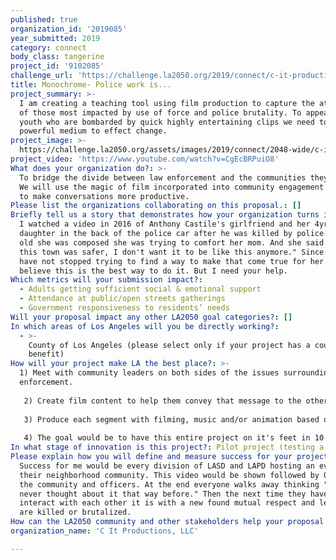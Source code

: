 ```yaml
---
published: true
organization_id: '2019085'
year_submitted: 2019
category: connect
body_class: tangerine
project_id: '9102085'
challenge_url: 'https://challenge.la2050.org/2019/connect/c-it-productions-llc/'
title: Monochrome- Police work is...
project_summary: >-
  I am creating a teaching tool using film production to capture the attention
  of those most impacted by use of force and police brutality. To appeal to our
  youth who are bombarded by quick highly entertaining clips we need to use this
  powerful medium to effect change.
project_image: >-
  https://challenge.la2050.org/assets/images/2019/connect/2048-wide/c-it-productions-llc.jpg
project_video: 'https://www.youtube.com/watch?v=CgEcBRPuiO8'
What does your organization do?: >-
  To bridge the divide between law enforcement and the communities they serve.
  We will use the magic of film incorporated into community engagement meetings
  to make conversations more productive.
Please list the organizations collaborating on this proposal.: []
Briefly tell us a story that demonstrates how your organization turns inspiration into impact.: >-
  I watched a video in 2016 of Anthony Castile's girlfriend and her 4yr old
  daughter in the back of the police car after he was killed by police. At 4yrs
  old she was composed she was trying to comfort her mom. And she said "I wish
  this town was safer, I don't want it to be like this anymore." Since then I
  have not stopped trying to find a way to make that come true for her. I truly
  believe this is the best way to do it. But I need your help.
Which metrics will your submission impact?:
  - Adults getting sufficient social & emotional support
  - Attendance at public/open streets gatherings
  - Government responsiveness to residents’ needs
Will your proposal impact any other LA2050 goal categories?: []
In which areas of Los Angeles will you be directly working?:
  - >-
    County of Los Angeles (please select only if your project has a countywide
    benefit)
How will your project make LA the best place?: >-
  1) Meet with community leaders on both sides of the issues surrounding law
  enforcement.
   
   2) Create film content to help them convey that message to the other side in a way they have been unable to do effectively.
   
   3) Produce each segment with filming, music and/or animation based on the best way to really bring things into perfect focus.
   
   4) The goal would be to have this entire project on it's feet in 10 months.
In what stage of innovation is this project?: Pilot project (testing a new idea on a small scale to prove feasibility)
Please explain how you will define and measure success for your project.: >-
  Success for me would be every division of LASD and LAPD hosting an event for
  their neighborhood community. This video would be shown followed by Q & A with
  the community and officers. At the end everyone walks away thinking "wow I
  never thought about it that way before." Then the next time they have to
  interact with each other it is with a new found mutual respect and less people
  are killed or brutalized.
How can the LA2050 community and other stakeholders help your proposal succeed?: []
organization_name: 'C It Productions, LLC'

---
```

